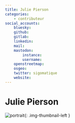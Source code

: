 ```yaml
---
title: Julie Pierson
categories:
    - contributeur
social_accounts:
    bluesky:
    github:
    gitlab:
    linkedin:
    mail:
    mastodon:
        instance:
        username:
    openstreetmap:
    osgeo:
    twitter: sigomatique
    website:
---
```


# Julie Pierson

<!-- --8<-- [start:author-sign-block] -->

![portrait](https://cdn.geotribu.fr/img/internal/contributeurs/jpie.png "portrait"){: .img-thumbnail-left }

<!-- --8<-- [end:author-sign-block] -->
